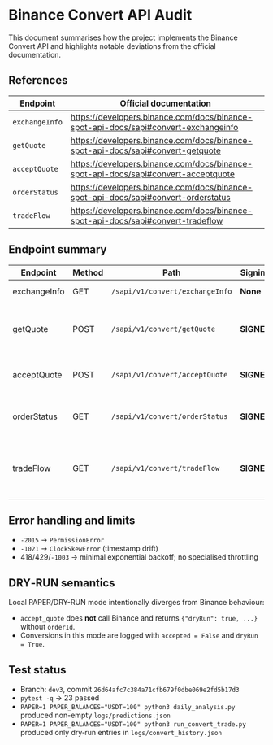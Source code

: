 # Binance Convert API Audit

This document summarises how the project implements the Binance Convert API and
highlights notable deviations from the official documentation.

## References

| Endpoint | Official documentation |
| --- | --- |
| `exchangeInfo` | https://developers.binance.com/docs/binance-spot-api-docs/sapi#convert-exchangeinfo |
| `getQuote` | https://developers.binance.com/docs/binance-spot-api-docs/sapi#convert-getquote |
| `acceptQuote` | https://developers.binance.com/docs/binance-spot-api-docs/sapi#convert-acceptquote |
| `orderStatus` | https://developers.binance.com/docs/binance-spot-api-docs/sapi#convert-orderstatus |
| `tradeFlow` | https://developers.binance.com/docs/binance-spot-api-docs/sapi#convert-tradeflow |

## Endpoint summary

| Endpoint | Method | Path | Signing | Params (req/opt) | Source | Notes |
| --- | --- | --- | --- | --- | --- | --- |
| exchangeInfo | GET | `/sapi/v1/convert/exchangeInfo` | **None** | `fromAsset?`, `toAsset?` | query | cached for 30 min |
| getQuote | POST | `/sapi/v1/convert/getQuote` | **SIGNED** | `fromAsset`, `toAsset`, exactly one of `fromAmount`/`toAmount`, `walletType?` | body | returns `validTime` and pricing ratios |
| acceptQuote | POST | `/sapi/v1/convert/acceptQuote` | **SIGNED** | `quoteId`, `walletType?` | body | returns `orderId` and `createTime` |
| orderStatus | GET | `/sapi/v1/convert/orderStatus` | **SIGNED** | `orderId` **or** `quoteId` | query | params are mutually exclusive |
| tradeFlow | GET | `/sapi/v1/convert/tradeFlow` | **SIGNED** | `startTime`, `endTime`, `cursor?`, `limit?` | query | wrapper returns `{list, cursor}` for pagination |

## Error handling and limits

* `-2015` → `PermissionError`
* `-1021` → `ClockSkewError` (timestamp drift)
* 418/429/`-1003` → minimal exponential backoff; no specialised throttling

## DRY‑RUN semantics

Local PAPER/DRY-RUN mode intentionally diverges from Binance behaviour:

* `accept_quote` does **not** call Binance and returns `{"dryRun": true, ...}`
  without `orderId`.
* Conversions in this mode are logged with `accepted = False` and `dryRun = True`.

## Test status

* Branch: `dev3`, commit `26d64afc7c384a71cfb679f0dbe069e2fd5b17d3`
* `pytest -q` → 23 passed
* `PAPER=1 PAPER_BALANCES="USDT=100" python3 daily_analysis.py`
  produced non-empty `logs/predictions.json`
* `PAPER=1 PAPER_BALANCES="USDT=100" python3 run_convert_trade.py`
  produced only dry‑run entries in `logs/convert_history.json`

